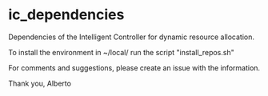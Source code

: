 # ic_dependencies
Dependencies of the Intelligent Controller for dynamic resource allocation.

To install the environment in ~/local/ run the script "install_repos.sh" 

For comments and suggestions, please create an issue with the information. 

Thank you,
Alberto